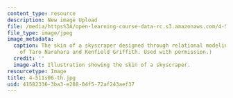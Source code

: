 ```yaml
---
content_type: resource
description: New image Upload
file: /media/https%3A/open-learning-course-data-rc.s3.amazonaws.com/4-511-digital-mock-up-workshop-spring-2006/415823363ba3e28804f572af243aef37_4-511s06-th.jpg
file_type: image/jpeg
image_metadata:
  caption: The skin of a skyscraper designed through relational modeling. (Image courtesy
    of Taro Narahara and Kenfield Griffith. Used with permission.)
  credit: ''
  image-alt: Illustration showing the skin of a skyscraper.
resourcetype: Image
title: 4-511s06-th.jpg
uid: 41582336-3ba3-e288-04f5-72af243aef37
---
```

